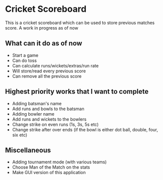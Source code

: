 # Cricket Scoreboard
This is a cricket scoreboard which can be used to store previous matches score. A work in progress as of now

## What can it do as of now
- Start a game
- Can do toss
- Can calculate runs/wickets/extras/run rate
- Will store/read every previous score
- Can remove all the previous score

## Highest priority works that I want to complete
- Adding batsman's name
- Add runs and bowls to the batsman
- Adding bowler name
- Add runs and wickets to the bowlers
- Change strike on even runs (1s, 3s, 5s etc)
- Change strike after over ends (if the bowl is either dot ball, double, four, six etc)

## Miscellaneous
- Adding tournament mode (with various teams)
- Choose Man of the Match on the stats
- Make GUI version of this application
